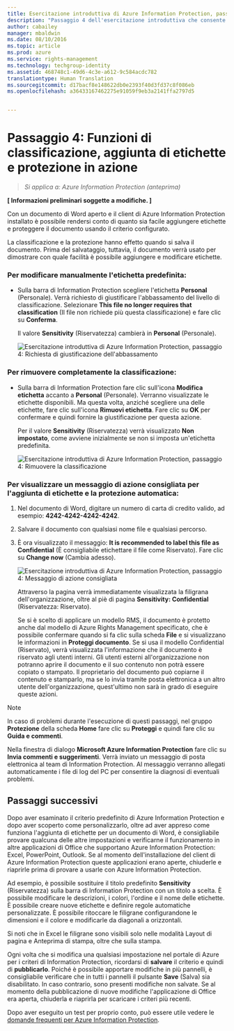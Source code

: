 ```yaml
---
title: Esercitazione introduttiva di Azure Information Protection, passaggio 4 | Azure Rights Management
description: "Passaggio 4 dell'esercitazione introduttiva che consente di provare rapidamente Microsoft Azure Information Protection nell'organizzazione. L'esercitazione è articolata in 4 passaggi, eseguibili in meno di 15 minuti."
author: cabailey
manager: mbaldwin
ms.date: 08/10/2016
ms.topic: article
ms.prod: azure
ms.service: rights-management
ms.technology: techgroup-identity
ms.assetid: 468748c1-49d6-4c3e-a612-9c584acdc782
translationtype: Human Translation
ms.sourcegitcommit: d17bacf8e148622db0e2393f40d3fd37c8f086eb
ms.openlocfilehash: a36433167462275e91059f9eb3a2141ffa2797d5


---
```


# Passaggio 4: Funzioni di classificazione, aggiunta di etichette e protezione in azione 

>*Si applica a: Azure Information Protection (anteprima)*

**[ Informazioni preliminari soggette a modifiche. ]**

Con un documento di Word aperto e il client di Azure Information Protection installato è possibile rendersi conto di quanto sia facile aggiungere etichette e proteggere il documento usando il criterio configurato.

La classificazione e la protezione hanno effetto quando si salva il documento. Prima del salvataggio, tuttavia, il documento verrà usato per dimostrare con quale facilità è possibile aggiungere e modificare etichette.

### Per modificare manualmente l'etichetta predefinita:

- Sulla barra di Information Protection scegliere l'etichetta **Personal** (Personale). Verrà richiesto di giustificare l'abbassamento del livello di classificazione. Selezionare **This file no longer requires that classification** (Il file non richiede più questa classificazione) e fare clic su **Conferma**.  

    Il valore **Sensitivity** (Riservatezza) cambierà in **Personal** (Personale).

    ![Esercitazione introduttiva di Azure Information Protection, passaggio 4: Richiesta di giustificazione dell'abbassamento](../media/confirm-lowering.png)

### Per rimuovere completamente la classificazione:

- Sulla barra di Information Protection fare clic sull'icona **Modifica etichetta** accanto a **Personal** (Personale). Verranno visualizzate le etichette disponibili. Ma questa volta, anziché scegliere una delle etichette, fare clic sull'icona **Rimuovi etichetta**. Fare clic su **OK** per confermare e quindi fornire la giustificazione per questa azione.  

    Per il valore **Sensitivity** (Riservatezza) verrà visualizzato **Non impostato**, come avviene inizialmente se non si imposta un'etichetta predefinita.

    ![Esercitazione introduttiva di Azure Information Protection, passaggio 4: Rimuovere la classificazione](../media/sensitivity-not-set.png)


### Per visualizzare un messaggio di azione consigliata per l'aggiunta di etichette e la protezione automatica:

1. Nel documento di Word, digitare un numero di carta di credito valido, ad esempio: **4242-4242-4242-4242**. 

2. Salvare il documento con qualsiasi nome file e qualsiasi percorso. 

3. È ora visualizzato il messaggio: **It is recommended to label this file as Confidential** (È consigliabile etichettare il file come Riservato). Fare clic su **Change now** (Cambia adesso).

    ![Esercitazione introduttiva di Azure Information Protection, passaggio 4: Messaggio di azione consigliata](../media/change-now.png)

    Attraverso la pagina verrà immediatamente visualizzata la filigrana dell'organizzazione, oltre al piè di pagina **Sensitivity: Confidential** (Riservatezza: Riservato). 

    Se si è scelto di applicare un modello RMS, il documento è protetto anche dal modello di Azure Rights Management specificato, che è possibile confermare quando si fa clic sulla scheda **File** e si visualizzano le informazioni in **Proteggi documento**. Se si usa il modello Confidential (Riservato), verrà visualizzata l'informazione che il documento è riservato agli utenti interni. Gli utenti esterni all'organizzazione non potranno aprire il documento e il suo contenuto non potrà essere copiato o stampato. Il proprietario del documento può copiarne il contenuto e stamparlo, ma se lo invia tramite posta elettronica a un altro utente dell'organizzazione, quest'ultimo non sarà in grado di eseguire queste azioni.

> [!NOTE]
>In caso di problemi durante l'esecuzione di questi passaggi, nel gruppo **Protezione** della scheda **Home** fare clic su **Proteggi** e quindi fare clic su **Guida e commenti**. 
>
>Nella finestra di dialogo **Microsoft Azure Information Protection** fare clic su **Invia commenti e suggerimenti**. Verrà inviato un messaggio di posta elettronica al team di Information Protection. Al messaggio verranno allegati automaticamente i file di log del PC per consentire la diagnosi di eventuali problemi.

##  Passaggi successivi

Dopo aver esaminato il criterio predefinito di Azure Information Protection e dopo aver scoperto come personalizzarlo, oltre ad aver appreso come funziona l'aggiunta di etichette per un documento di Word, è consigliabile provare qualcuna delle altre impostazioni e verificarne il funzionamento in altre applicazioni di Office che supportano Azure Information Protection: Excel, PowerPoint, Outlook. Se al momento dell'installazione del client di Azure Information Protection queste applicazioni erano aperte, chiuderle e riaprirle prima di provare a usarle con Azure Information Protection.

Ad esempio, è possibile sostituire il titolo predefinito **Sensitivity** (Riservatezza) sulla barra di Information Protection con un titolo a scelta. È possibile modificare le descrizioni, i colori, l'ordine e il nome delle etichette. È possibile creare nuove etichette e definire regole automatiche personalizzate. È possibile ritoccare le filigrane configurandone le dimensioni e il colore e modificarle da diagonali a orizzontali.

Si noti che in Excel le filigrane sono visibili solo nelle modalità Layout di pagina e Anteprima di stampa, oltre che sulla stampa.

Ogni volta che si modifica una qualsiasi impostazione nel portale di Azure per i criteri di Information Protection, ricordarsi di **salvare** il criterio e quindi di **pubblicarlo**. Poiché è possibile apportare modifiche in più pannelli, è consigliabile verificare che in tutti i pannelli il pulsante **Save** (Salva) sia disabilitato. In caso contrario, sono presenti modifiche non salvate. Se al momento della pubblicazione di nuove modifiche l'applicazione di Office era aperta, chiuderla e riaprirla per scaricare i criteri più recenti.

Dopo aver eseguito un test per proprio conto, può essere utile vedere le [domande frequenti per Azure Information Protection](faq.md).




<!--HONumber=Aug16_HO2-->


